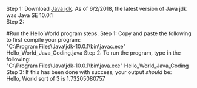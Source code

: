 Step 1: Download [Java jdk](http://www.oracle.com/technetwork/java/javase/downloads/index.html). As of 6/2/2018, the latest version of Java jdk was Java SE 10.0.1    
Step 2:



#Run the Hello World program steps.
Step 1: Copy and paste the following to first compile your program:    
"C:\Program Files\Java\jdk-10.0.1\bin\javac.exe" Hello_World_Java_Coding.java 
Step 2: To run the program, type in the following:   
"C:\Program Files\Java\jdk-10.0.1\bin\java.exe" Hello_World_Java_Coding
Step 3: If this has been done with success, your output *should* be:    
Hello, World
sqrt of 3 is 1.73205080757